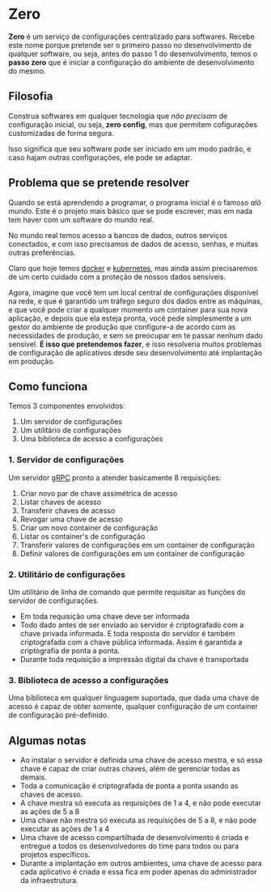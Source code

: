Zero
====

**Zero** é um serviço de configurações centralizado para softwares. Recebe este nome
porque pretende ser o primeiro passo no desenvolvimento de qualquer software, ou seja,
antes do passo 1 do desenvolvimento, temos o **passo zero** que é iniciar a configuração
do ambiente de desenvolvimento do mesmo.

## Filosofia

Construa softwares em qualquer tecnologia que *não precisam* de configuração inicial,
ou seja, **zero config**, mas que permitem cofigurações customizadas de forma segura.

Isso significa que seu software pode ser iniciado em um modo padrão, e caso hajam
outras configurações, ele pode se adaptar.

## Problema que se pretende resolver

Quando se está aprendendo a programar, o programa inicial é o famoso *alô mundo*.
Este é o projeto mais básico que se pode escrever, mas em nada tem haver com um
software do mundo real.

No mundo real temos acesso a bancos de dados, outros serviços conectados, e com isso
precisamos de dados de acesso, senhas, e muitas outras preferências.

Claro que hoje temos [docker](https://www.docker.com) e [kubernetes](https://kubernetes.io),
mas ainda assim precisaremos de um certo cuidado com a proteção de nossos dados sensíveis.

Agora, imagine que você tem um local central de configurações disponível na rede,
e que é garantido um tráfego seguro dos dados entre as máquinas, e que você pode
criar a qualquer momento um container para sua nova aplicação, e depois que ela esteja
pronta, você pede simplesmente a um gestor do ambiente de produção que configure-a
de acordo com as necessidades de produção, e sem se preocupar em te passar nenhum
dado sensível. **É isso que pretendemos fazer**, e isso resolveria muitos problemas
de configuração de aplicativos desde seu desenvolvimento até implantação em produção.

## Como funciona

Temos 3 componentes envolvidos:

1. Um servidor de configurações
2. Um utilitário de configurações
3. Uma biblioteca de acesso a configurações

### 1. Servidor de configurações

Um servidor [gRPC](https://grpc.io) pronto a atender basicamente 8 requisições:

1. Criar novo par de chave assimétrica de acesso
2. Listar chaves de acesso
3. Transferir chaves de acesso
4. Revogar uma chave de acesso
5. Criar um novo container de configuração
6. Listar os container's de configuração
7. Transferir valores de configurações em um container de configuração
8. Definir valores de configurações em um container de configuração

### 2. Utilitário de configurações

Um utilitário de linha de comando que permite requisitar as funções do servidor
de configurações.

* Em toda requisição uma chave deve ser informada
* Todo dado antes de ser enviado ao servidor é criptografado com a chave
  privada informada. E toda resposta do servidor é também criptografada com a
  chave pública informada. Assim é garantida a criptografia de ponta a ponta.
* Durante toda requisição a impressão digital da chave é transportada

### 3. Biblioteca de acesso a configurações

Uma biblioteca em qualquer linguagem suportada, que dada uma chave de acesso
é capaz de obter somente, qualquer configuração de um container de configuração
pré-definido.

## Algumas notas

* Ao instalar o servidor é definida uma chave de acesso mestra, e só essa
  chave é capaz de criar outras chaves, além de gerenciar todas as demais.
* Toda a comunicação é criptografada de ponta a ponta usando as chaves de
  acesso.
* A chave mestra só executa as requisições de 1 a 4, e não pode executar
  as ações de 5 a 8
* Uma chave não mestra só executa as requisições de 5 a 8, e não pode
  executar as ações de 1 a 4
* Uma chave de acesso compartilhada de desenvolvimento é criada e entregue
  a todos os desenvolvedores do time para todos ou para projetos específicos.
* Durante a implantação em outros ambientes, uma chave de acesso para cada
  aplicativo é criada e essa fica em poder apenas do administrador da
  infraestrutura.
